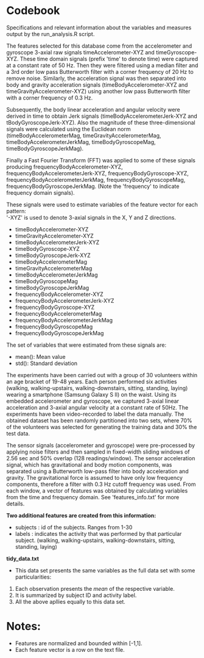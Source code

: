 # Codebook
Specifications and relevant information about the variables and measures output by the run_analysis.R script.

The features selected for this database come from the accelerometer and gyroscope 3-axial raw signals timeAccelerometer-XYZ and timeGyroscope-XYZ. These time domain signals (prefix 'time' to denote time) were captured at a constant rate of 50 Hz. Then they were filtered using a median filter and a 3rd order low pass Butterworth filter with a corner frequency of 20 Hz to remove noise. Similarly, the acceleration signal was then separated into body and gravity acceleration signals (timeBodyAccelerometer-XYZ and timeGravityAccelerometer-XYZ) using another low pass Butterworth filter with a corner frequency of 0.3 Hz. 

Subsequently, the body linear acceleration and angular velocity were derived in time to obtain Jerk signals (timeBodyAccelerometerJerk-XYZ and tBodyGyroscopeJerk-XYZ). Also the magnitude of these three-dimensional signals were calculated using the Euclidean norm (timeBodyAccelerometerMag, timeGravityAccelerometerMag, timeBodyAccelerometerJerkMag, timeBodyGyroscopeMag, timeBodyGyroscopeJerkMag). 

Finally a Fast Fourier Transform (FFT) was applied to some of these signals producing frequencyBodyAccelerometer-XYZ, frequencyBodyAccelerometerJerk-XYZ, frequencyBodyGyroscope-XYZ, frequencyBodyAccelerometerJerkMag, frequencyBodyGyroscopeMag, frequencyBodyGyroscopeJerkMag. (Note the 'frequency' to indicate frequency domain signals). 

These signals were used to estimate variables of the feature vector for each pattern:  
'-XYZ' is used to denote 3-axial signals in the X, Y and Z directions.

- timeBodyAccelerometer-XYZ
- timeGravityAccelerometer-XYZ
- timeBodyAccelerometerJerk-XYZ
- timeBodyGyroscope-XYZ
- timeBodyGyroscopeJerk-XYZ
- timeBodyAccelerometerMag
- timeGravityAccelerometerMag
- timeBodyAccelerometerJerkMag
- timeBodyGyroscopeMag
- timeBodyGyroscopeJerkMag
- frequencyBodyAccelerometer-XYZ
- frequencyBodyAccelerometerJerk-XYZ
- frequencyBodyGyroscope-XYZ
- frequencyBodyAccelerometerMag
- frequencyBodyAccelerometerJerkMag
- frequencyBodyGyroscopeMag
- frequencyBodyGyroscopeJerkMag

The set of variables that were estimated from these signals are: 

* mean(): Mean value
* std(): Standard deviation

The experiments have been carried out with a group of 30 volunteers within an age bracket of 19-48 years. Each person performed six activities (walking, walking-upstairs, walking-downstairs, sitting, standing, laying) wearing a smartphone (Samsung Galaxy S II) on the waist. Using its embedded accelerometer and gyroscope, we captured 3-axial linear acceleration and 3-axial angular velocity at a constant rate of 50Hz. The experiments have been video-recorded to label the data manually. The obtained dataset has been randomly partitioned into two sets, where 70% of the volunteers was selected for generating the training data and 30% the test data. 

The sensor signals (accelerometer and gyroscope) were pre-processed by applying noise filters and then sampled in fixed-width sliding windows of 2.56 sec and 50% overlap (128 readings/window). The sensor acceleration signal, which has gravitational and body motion components, was separated using a Butterworth low-pass filter into body acceleration and gravity. The gravitational force is assumed to have only low frequency components, therefore a filter with 0.3 Hz cutoff frequency was used. From each window, a vector of features was obtained by calculating variables from the time and frequency domain. See 'features_info.txt' for more details. 
  
**Two additional features are created from this information:**

- subjects : id of the subjects. Ranges from 1-30
- labels : indicates the activity that was performed by that particular subject. (walking, walking-upstairs, walking-downstairs, sitting, standing, laying)

**tidy_data.txt**
* This data set presents the same variables as the full data set with some particularities:
1. Each observation presents the *mean* of the respective variable. 
2. It is summarized by subject ID and activity label.
3. All the above apllies equally to this data set.

Notes: 
======
- Features are normalized and bounded within [-1,1].
- Each feature vector is a row on the text file.
